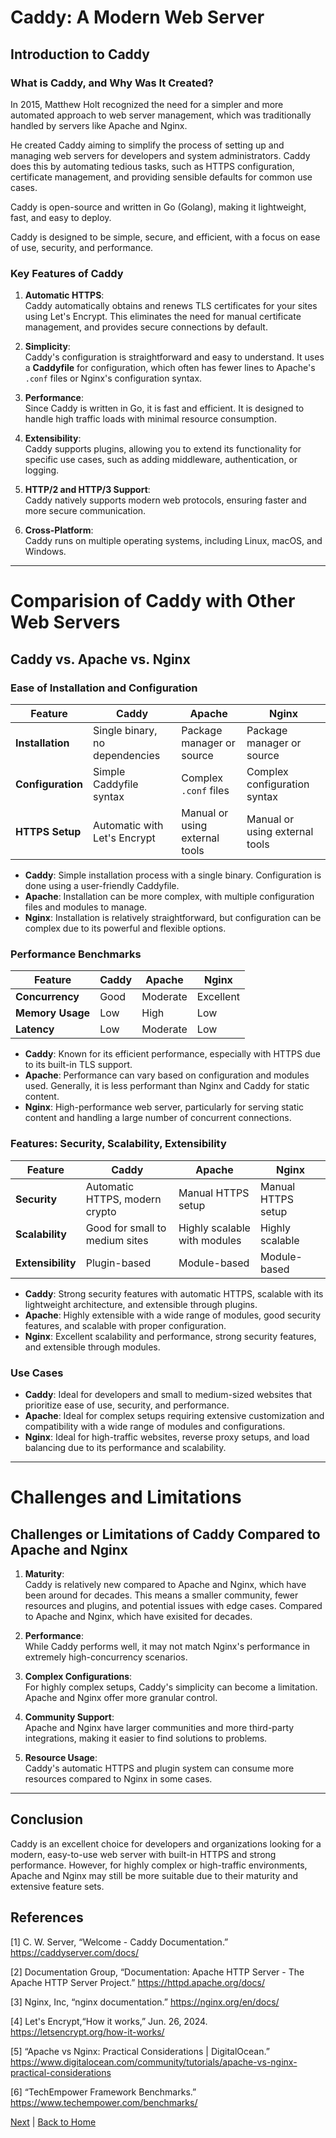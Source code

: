 # Caddy: A Modern Web Server
## Introduction to Caddy
### What is Caddy, and Why Was It Created?

In 2015, Matthew Holt recognized the need for a simpler and more automated approach to web server management, which was traditionally handled by servers like Apache and Nginx. 

He created Caddy aiming to simplify the process of setting up and managing web servers for developers and system administrators. Caddy does this by automating tedious tasks, such as HTTPS configuration, certificate management, and providing sensible defaults for common use cases. 

Caddy is open-source and written in Go (Golang), making it lightweight, fast, and easy to deploy.

Caddy is designed to be simple, secure, and efficient, with a focus on ease of use, security, and performance.



### Key Features of Caddy
1. **Automatic HTTPS**:  
   Caddy automatically obtains and renews TLS certificates for your sites using Let's Encrypt. This eliminates the need for manual certificate management, and provides secure connections by default.

2. **Simplicity**:  
   Caddy's configuration is straightforward and easy to understand. It uses a **Caddyfile** for configuration, which often has fewer lines to Apache's `.conf` files or Nginx's configuration syntax.

3. **Performance**:  
   Since Caddy is written in Go, it is fast and efficient. It is designed to handle high traffic loads with minimal resource consumption.

4. **Extensibility**:  
   Caddy supports plugins, allowing you to extend its functionality for specific use cases, such as adding middleware, authentication, or logging.

5. **HTTP/2 and HTTP/3 Support**:  
   Caddy natively supports modern web protocols, ensuring faster and more secure communication.

6. **Cross-Platform**:  
   Caddy runs on multiple operating systems, including Linux, macOS, and Windows.

---

# Comparision of Caddy with Other Web Servers
## Caddy vs. Apache vs. Nginx
### Ease of Installation and Configuration

| Feature               | Caddy                          | Apache                        | Nginx                         |
|-----------------------|--------------------------------|-------------------------------|-------------------------------|
| **Installation**      | Single binary, no dependencies | Package manager or source     | Package manager or source     |
| **Configuration**     | Simple Caddyfile syntax        | Complex `.conf` files         | Complex configuration syntax  |
| **HTTPS Setup**       | Automatic with Let's Encrypt   | Manual or using external tools| Manual or using external tools|

- **Caddy**: Simple installation process with a single binary. Configuration is done using a user-friendly Caddyfile.
- **Apache**: Installation can be more complex, with multiple configuration files and modules to manage.
- **Nginx**: Installation is relatively straightforward, but configuration can be complex due to its powerful and flexible options.

### Performance Benchmarks
| Feature               | Caddy                          | Apache                        | Nginx                         |
|-----------------------|--------------------------------|-------------------------------|-------------------------------|
| **Concurrency**       | Good                          | Moderate                      | Excellent                     |
| **Memory Usage**      | Low                           | High                          | Low                           |
| **Latency**           | Low                           | Moderate                      | Low                           |
- **Caddy**: Known for its efficient performance, especially with HTTPS due to its built-in TLS support.
- **Apache**: Performance can vary based on configuration and modules used. Generally, it is less performant than Nginx and Caddy for static content.
- **Nginx**: High-performance web server, particularly for serving static content and handling a large number of concurrent connections.

### Features: Security, Scalability, Extensibility
| Feature               | Caddy                          | Apache                        | Nginx                         |
|-----------------------|--------------------------------|-------------------------------|-------------------------------|
| **Security**          | Automatic HTTPS, modern crypto | Manual HTTPS setup            | Manual HTTPS setup            |
| **Scalability**       | Good for small to medium sites | Highly scalable with modules  | Highly scalable               |
| **Extensibility**     | Plugin-based                   | Module-based                  | Module-based                  |
- **Caddy**: Strong security features with automatic HTTPS, scalable with its lightweight architecture, and extensible through plugins.
- **Apache**: Highly extensible with a wide range of modules, good security features, and scalable with proper configuration.
- **Nginx**: Excellent scalability and performance, strong security features, and extensible through modules.

### Use Cases
- **Caddy**: Ideal for developers and small to medium-sized websites that prioritize ease of use, security, and performance.
- **Apache**: Ideal for complex setups requiring extensive customization and compatibility with a wide range of modules and configurations.
- **Nginx**: Ideal for high-traffic websites, reverse proxy setups, and load balancing due to its performance and scalability.

---

# Challenges and Limitations
## Challenges or Limitations of Caddy Compared to Apache and Nginx
1. **Maturity**:  
   Caddy is relatively new compared to Apache and Nginx, which have been around for decades. This means a smaller community, fewer resources and plugins, and potential issues with edge cases. Compared to Apache and Nginx, which have exisited for decades.

2. **Performance**:  
   While Caddy performs well, it may not match Nginx's performance in extremely high-concurrency scenarios.

3. **Complex Configurations**:  
   For highly complex setups, Caddy's simplicity can become a limitation. Apache and Nginx offer more granular control.

4. **Community Support**:  
   Apache and Nginx have larger communities and more third-party integrations, making it easier to find solutions to problems.

5. **Resource Usage**:  
   Caddy's automatic HTTPS and plugin system can consume more resources compared to Nginx in some cases.

---

## Conclusion

Caddy is an excellent choice for developers and organizations looking for a modern, easy-to-use web server with built-in HTTPS and strong performance. However, for highly complex or high-traffic environments, Apache and Nginx may still be more suitable due to their maturity and extensive feature sets.

## References

[1] C. W. Server, “Welcome - Caddy Documentation.” https://caddyserver.com/docs/ 

[2] Documentation Group, “Documentation: Apache HTTP Server - The Apache HTTP Server Project.” https://httpd.apache.org/docs/ 

[3] Nginx, Inc, “nginx documentation.” https://nginx.org/en/docs/ 

[4] Let's Encrypt,“How it works,” Jun. 26, 2024. https://letsencrypt.org/how-it-works/

[5] “Apache vs Nginx: Practical Considerations | DigitalOcean.” https://www.digitalocean.com/community/tutorials/apache-vs-nginx-practical-considerations

[6] “TechEmpower Framework Benchmarks.” https://www.techempower.com/benchmarks/ 

[Next](../part2/installing-caddy.md) | [Back to Home](../README.md)